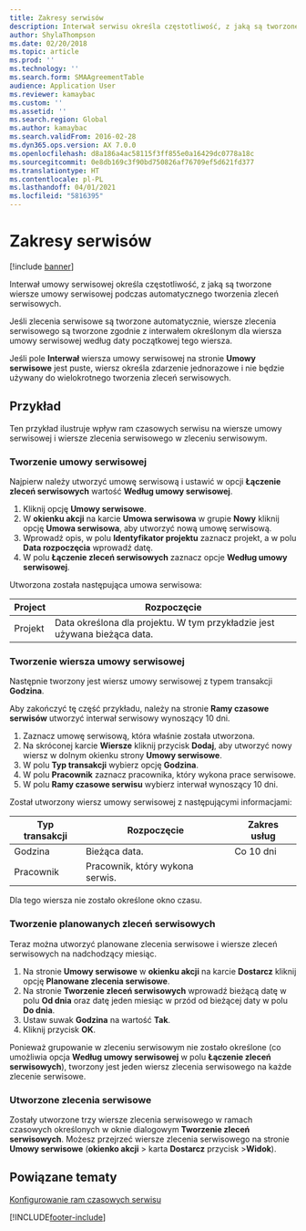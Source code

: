 ```yaml
---
title: Zakresy serwisów
description: Interwał serwisu określa częstotliwość, z jaką są tworzone wiersze umowy serwisowej podczas tworzenia zleceń serwisowych.
author: ShylaThompson
ms.date: 02/20/2018
ms.topic: article
ms.prod: ''
ms.technology: ''
ms.search.form: SMAAgreementTable
audience: Application User
ms.reviewer: kamaybac
ms.custom: ''
ms.assetid: ''
ms.search.region: Global
ms.author: kamaybac
ms.search.validFrom: 2016-02-28
ms.dyn365.ops.version: AX 7.0.0
ms.openlocfilehash: d8a186a4ac58115f3ff855e0a16429dc0778a18c
ms.sourcegitcommit: 0e8db169c3f90bd750826af76709ef5d621fd377
ms.translationtype: HT
ms.contentlocale: pl-PL
ms.lasthandoff: 04/01/2021
ms.locfileid: "5816395"
---
```

# <a name="service-intervals"></a>Zakresy serwisów

[!include [banner](../includes/banner.md)]

Interwał umowy serwisowej określa częstotliwość, z jaką są tworzone wiersze umowy serwisowej podczas automatycznego tworzenia zleceń serwisowych.

Jeśli zlecenia serwisowe są tworzone automatycznie, wiersze zlecenia serwisowego są tworzone zgodnie z interwałem określonym dla wiersza umowy serwisowej według daty początkowej tego wiersza.

Jeśli pole **Interwał** wiersza umowy serwisowej na stronie **Umowy serwisowe** jest puste, wiersz określa zdarzenie jednorazowe i nie będzie używany do wielokrotnego tworzenia zleceń serwisowych.

## <a name="example"></a>Przykład

Ten przykład ilustruje wpływ ram czasowych serwisu na wiersze umowy serwisowej i wiersze zlecenia serwisowego w zleceniu serwisowym.

### <a name="create-a-service-agreement"></a>Tworzenie umowy serwisowej

Najpierw należy utworzyć umowę serwisową i ustawić w opcji **Łączenie zleceń serwisowych** wartość **Według umowy serwisowej**.

1. Kliknij opcję **Umowy serwisowe**.
2. W **okienku akcji** na karcie **Umowa serwisowa** w grupie **Nowy** kliknij opcję **Umowa serwisowa**, aby utworzyć nową umowę serwisową.
3. Wprowadź opis, w polu **Identyfikator projektu** zaznacz projekt, a w polu **Data rozpoczęcia** wprowadź datę.
4. W polu **Łączenie zleceń serwisowych** zaznacz opcje **Według umowy serwisowej**.

Utworzona została następująca umowa serwisowa:

| Project      | Rozpoczęcie                                                                         |
|--------------|------------------------------------------------------------------------------------|
| Projekt | Data określona dla projektu. W tym przykładzie jest używana bieżąca data. |

### <a name="create-a-service-agreement-line"></a>Tworzenie wiersza umowy serwisowej

Następnie tworzony jest wiersz umowy serwisowej z typem transakcji **Godzina**.

Aby zakończyć tę część przykładu, należy na stronie **Ramy czasowe serwisów** utworzyć interwał serwisowy wynoszący 10 dni. 

1. Zaznacz umowę serwisową, która właśnie została utworzona. 
2. Na skróconej karcie **Wiersze** kliknij przycisk **Dodaj**, aby utworzyć nowy wiersz w dolnym okienku strony **Umowy serwisowe**.
3. W polu **Typ transakcji** wybierz opcję **Godzina**.
4. W polu **Pracownik** zaznacz pracownika, który wykona prace serwisowe.
5. W polu **Ramy czasowe serwisu** wybierz interwał wynoszący 10 dni.

Został utworzony wiersz umowy serwisowej z następującymi informacjami:

| Typ transakcji | Rozpoczęcie                               | Zakres usług |
|------------------|------------------------------------------|------------------|
| Godzina             | Bieżąca data.                        | Co 10 dni    |
| Pracownik           | Pracownik, który wykona serwis. |                  |

Dla tego wiersza nie zostało określone okno czasu. 

### <a name="create-planned-service-orders"></a>Tworzenie planowanych zleceń serwisowych

Teraz można utworzyć planowane zlecenia serwisowe i wiersze zleceń serwisowych na nadchodzący miesiąc.

1. Na stronie **Umowy serwisowe** w **okienku akcji** na karcie **Dostarcz** kliknij opcję **Planowane zlecenia serwisowe**.
2. Na stronie **Tworzenie zleceń serwisowych** wprowadź bieżącą datę w polu **Od dnia** oraz datę jeden miesiąc w przód od bieżącej daty w polu **Do dnia**.
3. Ustaw suwak **Godzina** na wartość **Tak**. 
4. Kliknij przycisk **OK**.

Ponieważ grupowanie w zleceniu serwisowym nie zostało określone (co umożliwia opcja **Według umowy serwisowej** w polu **Łączenie zleceń serwisowych**), tworzony jest jeden wiersz zlecenia serwisowego na każde zlecenie serwisowe.

### <a name="service-orders-created"></a>Utworzone zlecenia serwisowe

Zostały utworzone trzy wiersze zlecenia serwisowego w ramach czasowych określonych w oknie dialogowym **Tworzenie zleceń serwisowych**. Możesz przejrzeć wiersze zlecenia serwisowego na stronie **Umowy serwisowe** (**okienko akcji** \> karta **Dostarcz** przycisk \>**Widok**).

## <a name="related-topics"></a>Powiązane tematy

[Konfigurowanie ram czasowych serwisu](set-up-service-intervals.md)  



[!INCLUDE[footer-include](../../includes/footer-banner.md)]